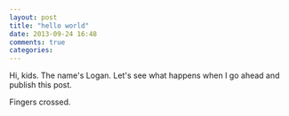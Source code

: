 ```yaml
---
layout: post
title: "hello world"
date: 2013-09-24 16:48
comments: true
categories: 
---
```


Hi, kids. The name's Logan. Let's see what happens when I go ahead and publish this post.

Fingers crossed.